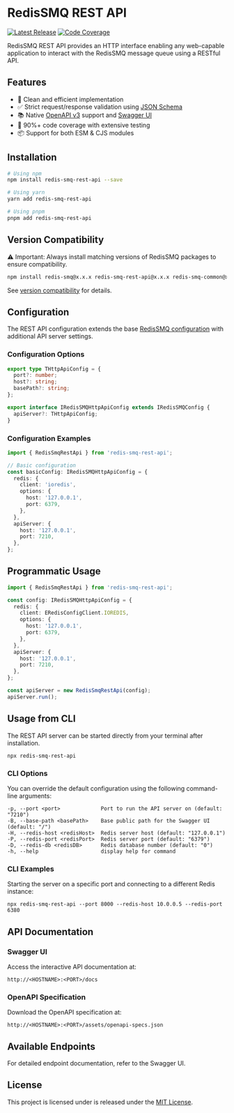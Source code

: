 # RedisSMQ REST API

[![Latest Release](https://img.shields.io/github/v/release/weyoss/redis-smq?include_prereleases&label=release&color=green&style=flat-square)](https://github.com/weyoss/redis-smq/releases)
[![Code Coverage](https://img.shields.io/codecov/c/github/weyoss/redis-smq?flag=redis-smq-rest-api&style=flat-square)](https://app.codecov.io/github/weyoss/redis-smq/tree/master/packages/redis-smq-rest-api)

RedisSMQ REST API provides an HTTP interface enabling any web-capable application to interact with the RedisSMQ message 
queue using a RESTful API.

## Features

- 🚀 Clean and efficient implementation
- ✅ Strict request/response validation using [JSON Schema](https://json-schema.org/)
- 📚 Native [OpenAPI v3](https://www.openapis.org/) support and [Swagger UI](https://swagger.io/)
- 🧪 90%+ code coverage with extensive testing
- 📦 Support for both ESM & CJS modules

## Installation

```bash
# Using npm
npm install redis-smq-rest-api --save

# Using yarn
yarn add redis-smq-rest-api

# Using pnpm
pnpm add redis-smq-rest-api
```

## Version Compatibility

⚠️ Important: Always install matching versions of RedisSMQ packages to ensure compatibility.

```bash
npm install redis-smq@x.x.x redis-smq-rest-api@x.x.x redis-smq-common@x.x.x
```

See [version compatibility](https://github.com/weyoss/redis-smq/blob/master/packages/redis-smq/docs/version-compatibility.md) for details.

## Configuration

The REST API configuration extends the base [RedisSMQ configuration](https://github.com/weyoss/redis-smq/blob/master/packages/redis-smq/docs/configuration.md) with additional API server settings.

### Configuration Options

```typescript
export type THttpApiConfig = {
  port?: number;
  host?: string;
  basePath?: string;
};

export interface IRedisSMQHttpApiConfig extends IRedisSMQConfig {
  apiServer?: THttpApiConfig;
}
```

### Configuration Examples

```typescript
import { RedisSmqRestApi } from 'redis-smq-rest-api';

// Basic configuration
const basicConfig: IRedisSMQHttpApiConfig = {
  redis: {
    client: 'ioredis',
    options: {
      host: '127.0.0.1',
      port: 6379,
    },
  },
  apiServer: {
    host: '127.0.0.1',
    port: 7210,
  },
};
```

## Programmatic Usage

```typescript
import { RedisSmqRestApi } from 'redis-smq-rest-api';

const config: IRedisSMQHttpApiConfig = {
  redis: {
    client: ERedisConfigClient.IOREDIS,
    options: {
      host: '127.0.0.1',
      port: 6379,
    },
  },
  apiServer: {
    host: '127.0.0.1',
    port: 7210,
  },
};

const apiServer = new RedisSmqRestApi(config);
apiServer.run();
```

## Usage from CLI

The REST API server can be started directly from your terminal after installation.

```shell
npx redis-smq-rest-api
```

### CLI Options

You can override the default configuration using the following command-line arguments:

```shell
-p, --port <port>             Port to run the API server on (default: "7210")
-B, --base-path <basePath>    Base public path for the Swagger UI (default: "/")
-H, --redis-host <redisHost>  Redis server host (default: "127.0.0.1")
-P, --redis-port <redisPort>  Redis server port (default: "6379")
-D, --redis-db <redisDB>      Redis database number (default: "0")
-h, --help                    display help for command
```

### CLI Examples

Starting the server on a specific port and connecting to a different Redis instance:

```shell
npx redis-smq-rest-api --port 8000 --redis-host 10.0.0.5 --redis-port 6380
```

## API Documentation

### Swagger UI

Access the interactive API documentation at:

```text
http://<HOSTNAME>:<PORT>/docs
```

### OpenAPI Specification

Download the OpenAPI specification at:

```text
http://<HOSTNAME>:<PORT>/assets/openapi-specs.json
```

## Available Endpoints

For detailed endpoint documentation, refer to the Swagger UI.

## License

This project is licensed under is released under the [MIT License](https://github.com/weyoss/redis-smq/blob/master/LICENSE).
